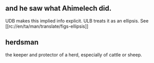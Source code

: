 ## and he saw what Ahimelech did. ##

UDB makes this implied info explicit. ULB treats it as an ellipsis. See [[rc://en/ta/man/translate/figs-ellipsis]]

## herdsman ##

the keeper and protector of a herd, especially of cattle or sheep.